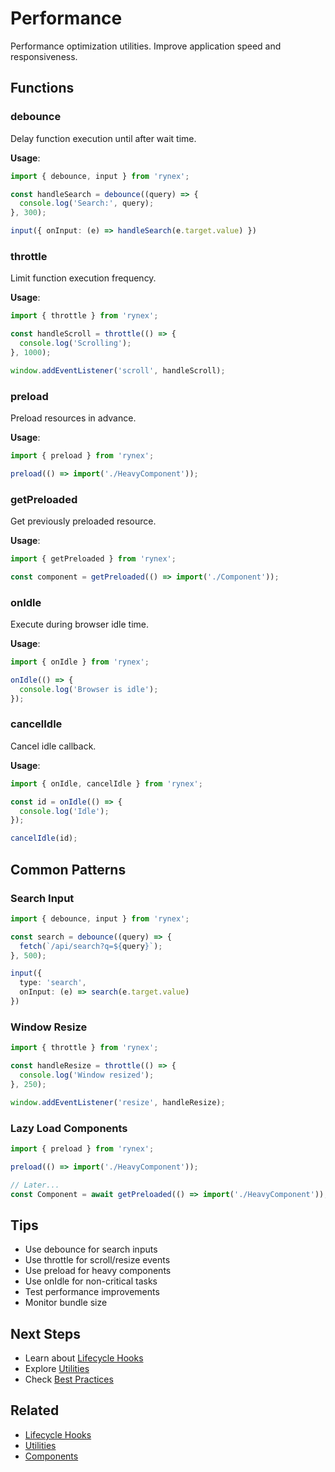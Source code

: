 # Performance

Performance optimization utilities. Improve application speed and responsiveness.

## Functions

### debounce

Delay function execution until after wait time.

**Usage**:
```typescript
import { debounce, input } from 'rynex';

const handleSearch = debounce((query) => {
  console.log('Search:', query);
}, 300);

input({ onInput: (e) => handleSearch(e.target.value) })
```

### throttle

Limit function execution frequency.

**Usage**:
```typescript
import { throttle } from 'rynex';

const handleScroll = throttle(() => {
  console.log('Scrolling');
}, 1000);

window.addEventListener('scroll', handleScroll);
```

### preload

Preload resources in advance.

**Usage**:
```typescript
import { preload } from 'rynex';

preload(() => import('./HeavyComponent'));
```

### getPreloaded

Get previously preloaded resource.

**Usage**:
```typescript
import { getPreloaded } from 'rynex';

const component = getPreloaded(() => import('./Component'));
```

### onIdle

Execute during browser idle time.

**Usage**:
```typescript
import { onIdle } from 'rynex';

onIdle(() => {
  console.log('Browser is idle');
});
```

### cancelIdle

Cancel idle callback.

**Usage**:
```typescript
import { onIdle, cancelIdle } from 'rynex';

const id = onIdle(() => {
  console.log('Idle');
});

cancelIdle(id);
```

## Common Patterns

### Search Input

```typescript
import { debounce, input } from 'rynex';

const search = debounce((query) => {
  fetch(`/api/search?q=${query}`);
}, 500);

input({
  type: 'search',
  onInput: (e) => search(e.target.value)
})
```

### Window Resize

```typescript
import { throttle } from 'rynex';

const handleResize = throttle(() => {
  console.log('Window resized');
}, 250);

window.addEventListener('resize', handleResize);
```

### Lazy Load Components

```typescript
import { preload } from 'rynex';

preload(() => import('./HeavyComponent'));

// Later...
const Component = await getPreloaded(() => import('./HeavyComponent'));
```

## Tips

- Use debounce for search inputs
- Use throttle for scroll/resize events
- Use preload for heavy components
- Use onIdle for non-critical tasks
- Test performance improvements
- Monitor bundle size

## Next Steps

- Learn about [Lifecycle Hooks](./lifecycle.md)
- Explore [Utilities](./utilities.md)
- Check [Best Practices](../best-practices.md)

## Related

- [Lifecycle Hooks](./lifecycle.md)
- [Utilities](./utilities.md)
- [Components](./components.md)
